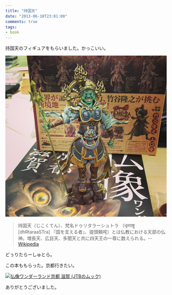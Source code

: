 ```yaml
---
title: "持国天"
date: "2013-06-10T23:01:00"
comments: true
tags: 
- book
---
```


持国天のフィギュアをもらいました。かっこいい。

<!--more-->

![持国天のフィギュア](/images/post/jikokuten-1.jpg)

> 持国天（じこくてん）、梵名ドゥリタラーシュトラ （धृतराष्ट्र [dhRtaraaSTra] 『国を支える者』、提頭頼咤）とは仏教における天部の仏神。増長天、広目天、多聞天と共に四天王の一尊に数えられる。--[Wikipedia](http://ja.wikipedia.org/wiki/%E6%8C%81%E5%9B%BD%E5%A4%A9)

どぅりたらーしゅとら。

この本ももらった。京都行きたい。

<a href="http://www.amazon.co.jp/%E4%BB%8F%E5%83%8F%E3%83%AF%E3%83%B3%E3%83%80%E3%83%BC%E3%83%A9%E3%83%B3%E3%83%89%E4%BA%AC%E9%83%BD-%E6%BB%8B%E8%B3%80-JTB%E3%81%AE%E3%83%A0%E3%83%83%E3%82%AF/dp/4533086535%3FSubscriptionId%3D0AVSM5SVKRWTFMG7ZR82%26tag%3Dhikarock-22%26linkCode%3Dxm2%26camp%3D2025%26creative%3D165953%26creativeASIN%3D4533086535" target="_blank" title="仏像ワンダーランド京都 滋賀 (JTBのムック)"><img src="https://images-na.ssl-images-amazon.com/images/I/51RqgJUHTeL.jpg" width="405" height="500" alt="仏像ワンダーランド京都 滋賀 (JTBのムック)" /></a>

ありがとうございました。

